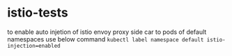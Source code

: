 # istio-tests
to enable auto injetion of istio envoy proxy side car to pods of default namespaces use below command
```kubectl label namespace default istio-injection=enabled```
